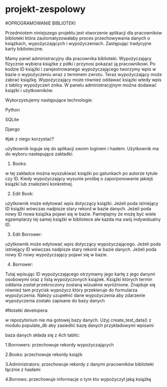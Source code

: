 # projekt-zespolowy

#OPROGRAMOWANIE BIBLIOTEKI

Przedmiotem niniejszego projektu jest stworzenie aplikacji dla pracowników biblioteki która zautomatyzowałaby proces przechowywania danych o książkach, wypożyczających i wypożyczeniach. Zastępując tradycyjne karty biblioteczne.

Mamy panel administracyjny dla pracownika biblioteki. Wypożyczający fizycznie wybiera książke z półki i przynosi pokazać ją 
pracownikowi. Po kodzie ID książki i zarejestrowanego wypożyczającego tworzymy wpis w bazie o wypożyczeniu wraz z terminem zwrotu. Teraz 
wypożyczający może zabrać książkę. Wypożyczający może również oddawać ksiązki wtedy wpis z tablicy wypożyczeń znika. W panelu administracyjnym można 
dodawać książki i użytkowników.

Wykorzystujemy następujące technologie:

Python

SQLite

Django

#jak z niego korzystać?

użytkownik loguje się do aplikacji swoim loginem i hasłem. Użytkownik ma do wyboru nastepujące zakładki:

1. Books:

w tej zakładce można wyszukiwać książki po gatunkach po autorze tytule czy ID. Kiedy wypożyczający wysunie prośbę o zaporponowanie jakiejś ksiązki lub znalezieni konkretnej.

2. Edit Book:

użytkownik może edytować wpis dotyczący książki. Jeżeli poda istniejący ID książki wówczas nadpisze stary rekord w bazie danych. Jeżeli poda nowy ID nowa książka pojawi się w bazie. Pamiętajmy że możę być wiele egzemplarzy tej samej książki w bibliotece ale każda ma swój indywidualny ID.

3. Edit Borrower:

użytkownik może edytować wpis dotyczący wypożyczającego. Jeżeli poda istniejący ID wówczas nadpisze stary rekord w bazie danych. Jeżeli poda nowy ID nowy wypożyczający pojawi się w bazie. 

4. Borrower:

Tutaj wpisując ID wypożyczającego otrzymamy jego kartę z jego danymi osobowymi oraz z listą wypożyczonych książek. Książki których termin oddania został przekroczony zostaną wizualnie wyróżnione. Znajduje się również tam przycisk wypożycz który przekieruje do formularza wypożyczenia. Należy uzupełnić dane wypożyczenia aby zdarzenie wypożyczenia zostało zapisane do bazy danych


#Notatki developera:

w repozytorium nie ma gotowej bazy danych. Użyj create_test_data() z modułu populate_db aby zasiedlić bazę danych przykładowymi wpisami

baza danych składa się z 4ch tablic:

1.Borrowers: przechowuje rekordy wypożyczających

2.Books: przechowuje rekordy książk

3.Administrators: przechowuje rekordy z danymi pracowników biblioteki łącznie z hasłami

4.Borrows: przechowuje informacje o tym kto wypożyczył jaką książkę
